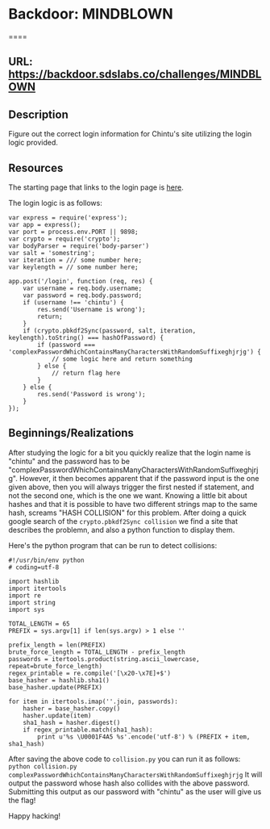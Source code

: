 # Backdoor: MINDBLOWN
====

## URL: https://backdoor.sdslabs.co/challenges/MINDBLOWN

## Description
Figure out the correct login information for Chintu's site utilizing the login
logic provided.

## Resources
The starting page that links to the login page is [here](http://hack.bckdr.in:9003/).

The login logic is as follows:
```
var express = require('express');
var app = express();
var port = process.env.PORT || 9898;
var crypto = require('crypto');
var bodyParser = require('body-parser')
var salt = 'somestring';
var iteration = /// some number here;
var keylength = // some number here;

app.post('/login', function (req, res) {
    var username = req.body.username;
    var password = req.body.password;
    if (username !== 'chintu') {
        res.send('Username is wrong');
        return;
    }
    if (crypto.pbkdf2Sync(password, salt, iteration, keylength).toString() === hashOfPassword) {
        if (password === 'complexPasswordWhichContainsManyCharactersWithRandomSuffixeghjrjg') {
            // some logic here and return something
        } else {
            // return flag here
        }
    } else {
        res.send('Password is wrong');
    }
});
```


## Beginnings/Realizations

After studying the logic for a bit you quickly realize that the login name is
"chintu" and the password has to be "complexPasswordWhichContainsManyCharactersWithRandomSuffixeghjrjg".
However, it then becomes apparent that if the password input is the one given
above, then you will always trigger the first nested if statement, and not the
second one, which is the one we want. Knowing a little bit about hashes and
that it is possible to have two different strings map to the same hash, screams
"HASH COLLISION" for this problem. After doing a quick google search of the
`crypto.pbkdf2Sync collision` we find a site that describes the problemn, and
also a python function to display them.

Here's the python program that can be run to detect collisions:
```
#!/usr/bin/env python
# coding=utf-8

import hashlib
import itertools
import re
import string
import sys

TOTAL_LENGTH = 65
PREFIX = sys.argv[1] if len(sys.argv) > 1 else ''

prefix_length = len(PREFIX)
brute_force_length = TOTAL_LENGTH - prefix_length
passwords = itertools.product(string.ascii_lowercase, repeat=brute_force_length)
regex_printable = re.compile('[\x20-\x7E]+$')
base_hasher = hashlib.sha1()
base_hasher.update(PREFIX)

for item in itertools.imap(''.join, passwords):
    hasher = base_hasher.copy()
    hasher.update(item)
    sha1_hash = hasher.digest()
    if regex_printable.match(sha1_hash):
        print u'%s \U0001F4A5 %s'.encode('utf-8') % (PREFIX + item, sha1_hash)
```

After saving the above code to `collision.py` you can run it as follows:
`python collision.py complexPasswordWhichContainsManyCharactersWithRandomSuffixeghjrjg`
It will output the password whose hash also collides with the above password.
Submitting this output as our password with "chintu" as the user will give us
the flag!

Happy hacking!
